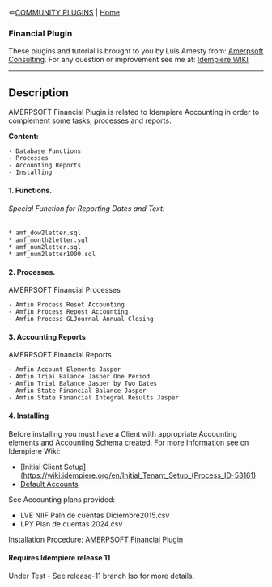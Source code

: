 &lArr;[COMMUNITY PLUGINS](../README.md) | [Home](../README.md)
### Financial Plugin
These plugins and tutorial is brought to you by Luis Amesty from: [Amerpsoft Consulting](http://amerpsoft.com/). For any question or improvement see me at: [Idempiere WIKI](https://wiki.idempiere.org/en/User:Luisamesty)

************************************************
## <b>Description</b>

AMERPSOFT Financial Plugin is related to Idempiere Accounting in order to complement some tasks, processes and reports.

<b>Content:</b>

```text
- Database Functions
- Processes
- Accounting Reports
- Installing
```

#### 1.	Functions.
###### Special Function for Reporting Dates and Text:

```text
* amf_dow2letter.sql
* amf_month2letter.sql
* amf_num2letter.sql
* amf_num2letter1000.sql
```


#### 2. Processes. 

AMERPSOFT Financial Processes

```text
- Amfin Process Reset Accounting
- Amfin Process Repost Accounting
- Amfin Process GLJournal Annual Closing
```

#### 3. Accounting Reports 

AMERPSOFT Financial Reports

```text
- Amfin Account Elements Jasper
- Amfin Trial Balance Jasper One Period
- Amfin Trial Balance Jasper by Two Dates
- Amfin State Financial Balance Jasper
- Amfin State Financial Integral Results Jasper
```

#### 4. Installing 

Before installing you must have a Client with appropriate Accounting elements and Accounting Schema created.
For more Information see on Idempiere Wiki: 

- [Initial Client Setup](https://wiki.idempiere.org/en/Initial_Tenant_Setup_(Process_ID-53161) 
- [Default Accounts](https://wiki.idempiere.org/en/Default_Accounts_Usage)

See Accounting plans provided:

- LVE NIIF Paln de cuentas Diciembre2015.csv
- LPY Plan de cuentas 2024.csv


Installation Procedure: [AMERPSOFT Financial Plugin](./install/Financial_Installation.md)

#### Requires Idempiere release 11 
  Under Test - See release-11 branch lso for more details.
 